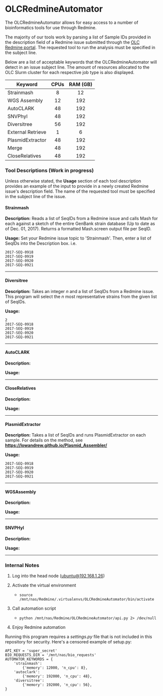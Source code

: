 # OLCRedmineAutomator

The OLCRedmineAutomator allows for easy access to a number of
bioinformatics tools for use through Redmine.

The majority of our tools work by parsing a list of Sample IDs provided
in the description field of a Redmine issue submitted through the
[OLC Redmine portal](http://redmine.biodiversity.agr.gc.ca/projects/cfia/).
The requested tool to run the analysis must be specified in the subject line.

Below are a list of acceptable keywords that the OLCRedmineAutomator
will detect in an issue subject line. The amount of resources allocated
to the OLC Slurm cluster for each respective job type is also displayed.

| Keyword          | CPUs |  RAM (GB)|
| ---------------  |:----:|:--------:|
| Strainmash       | 8    |  12      |
| WGS Assembly     | 12   |  192     |
| AutoCLARK        | 48   |  192     |
| SNVPhyl          | 48   |  192     |
| Diversitree      | 56   |  192     |
| External Retrieve| 1    |  6       |
| PlasmidExtractor | 48   |  192     |
| Merge            | 48   |  192     |
| CloseRelatives   | 48   |  192     |


### Tool Descriptions (Work in progress)
Unless otherwise stated, the **Usage** section of each tool description
provides an example of the input to provide in a newly created Redmine
issue's description field. The name of the requested tool must be
specified in the subject line of the issue.

#### Strainmash
**Description:** Reads a list of SeqIDs from a Redmine issue and
calls Mash for each against a sketch of the entire GenBank
strain database (Up to date as of Dec. 01, 2017).
Returns a formatted Mash.screen output file per SeqID.

**Usage:** Set your Redmine issue topic to 'Strainmash'.
Then, enter a list of SeqIDs into the Description box. i.e.
```
2017-SEQ-0918
2017-SEQ-0919
2017-SEQ-0920
2017-SEQ-0921
```

---
#### Diversitree
**Description:** Takes an integer *n* and a list of SeqIDs from a Redmine issue.
This program will select the *n* most representative strains from the given list of SeqIDs.

**Usage:**
```
2
2017-SEQ-0918
2017-SEQ-0919
2017-SEQ-0920
2017-SEQ-0921
```

---
#### AutoCLARK
**Description:**

**Usage:**

---
#### CloseRelatives
**Description:**

**Usage:**

---
#### PlasmidExtractor
**Description:** Takes a list of SeqIDs and runs PlasmidExtractor on each sample.
For details on the method, see __https://lowandrew.github.io/Plasmid_Assembler/__

**Usage:**
```
2017-SEQ-0918
2017-SEQ-0919
2017-SEQ-0920
2017-SEQ-0921
```

---
#### WGSAssembly
**Description:**

**Usage:**

---
#### SNVPHyl
**Description:**

**Usage:**

---


### Internal Notes
1. Log into the head node (ubuntu@192.168.1.26)

2. Activate the virtual environment
    - ```source /mnt/nas/Redmine/.virtualenvs/OLCRedmineAutomator/bin/activate```

3. Call automation script
    - ```python /mnt/nas/Redmine/OLCRedmineAutomator/api.py 2> /dev/null```

4. Enjoy Redmine automation

Running this program requires a *settings.py* file that is not included in
this repository for security. Here's a censored example of setup.py:

```
API_KEY = 'super_secret'
BIO_REQUESTS_DIR = '/mnt/nas/bio_requests'
AUTOMATOR_KEYWORDS = {
    'strainmash':
        {'memory': 12000, 'n_cpu': 8},
    'autoclark':
        {'memory': 192000, 'n_cpu': 48},
    'diversitree':
        {'memory': 192000, 'n_cpu': 56},
}
```